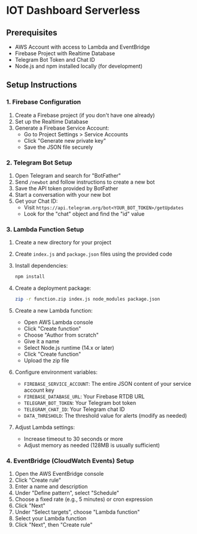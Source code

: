 # IOT Dashboard Serverless

## Prerequisites

- AWS Account with access to Lambda and EventBridge
- Firebase Project with Realtime Database
- Telegram Bot Token and Chat ID
- Node.js and npm installed locally (for development)

## Setup Instructions

### 1. Firebase Configuration

1. Create a Firebase project (if you don't have one already)
2. Set up the Realtime Database
3. Generate a Firebase Service Account:
   - Go to Project Settings > Service Accounts
   - Click "Generate new private key"
   - Save the JSON file securely

### 2. Telegram Bot Setup

1. Open Telegram and search for "BotFather"
2. Send `/newbot` and follow instructions to create a new bot
3. Save the API token provided by BotFather
4. Start a conversation with your new bot
5. Get your Chat ID:
   - Visit `https://api.telegram.org/bot<YOUR_BOT_TOKEN>/getUpdates`
   - Look for the "chat" object and find the "id" value

### 3. Lambda Function Setup

1. Create a new directory for your project
2. Create `index.js` and `package.json` files using the provided code
3. Install dependencies:
   ```sh
   npm install
   ```
4. Create a deployment package:
   ```sh
   zip -r function.zip index.js node_modules package.json
   ```
5. Create a new Lambda function:

   - Open AWS Lambda console
   - Click "Create function"
   - Choose "Author from scratch"
   - Give it a name
   - Select Node.js runtime (14.x or later)
   - Click "Create function"
   - Upload the zip file

6. Configure environment variables:

   - `FIREBASE_SERVICE_ACCOUNT`: The entire JSON content of your service account key
   - `FIREBASE_DATABASE_URL`: Your Firebase RTDB URL
   - `TELEGRAM_BOT_TOKEN`: Your Telegram bot token
   - `TELEGRAM_CHAT_ID`: Your Telegram chat ID
   - `DATA_THRESHOLD`: The threshold value for alerts (modify as needed)

7. Adjust Lambda settings:
   - Increase timeout to 30 seconds or more
   - Adjust memory as needed (128MB is usually sufficient)

### 4. EventBridge (CloudWatch Events) Setup

1. Open the AWS EventBridge console
2. Click "Create rule"
3. Enter a name and description
4. Under "Define pattern", select "Schedule"
5. Choose a fixed rate (e.g., 5 minutes) or cron expression
6. Click "Next"
7. Under "Select targets", choose "Lambda function"
8. Select your Lambda function
9. Click "Next", then "Create rule"
